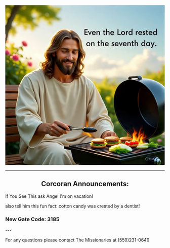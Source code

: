 <div align="center">
  <img src="https://github.com/AOrto/AOrto.github.io/blob/main/CA294CE6-F309-4147-B3EF-CF636DE6F4C3.jpeg?raw=true" alt="Logo">
</div>

<!---
<div align="center">
  <h1>Church Of Jesus Christ of Latter Day Saints</h1>  
  <h3>Corcoran Branch</h3>  
  <h2>Sacrament Meeting</h2>  
  10 am to 11 am
</div>

---

*Presiding*  
<div align="center">President Orton</div>

*Conducting*  
<div align="center">President Orton</div>

*Organist*  
<div align="center">Sister Orton</div>

*Chorister*  
<div align="center">Sister Orton</div>

---

*Opening Hymn #*  
<div align="center">
  <a href="https://www.churchofjesuschrist.org/study/manual/hymns/true-to-the-faith?lang=eng">254 True To The Faith </a>
  
   <a href="https://www.churchofjesuschrist.org/study/manual/hymns/true-to-the-faith?lang=spa">166 firmes creceden la</a>

</div>

*Invocation*  
<div align="center">To Be Announced</div>

<div align="center">
  <h3>Ward Business</h3>
</div>

*Sacrament Hymn #*  
<div align="center">
  <a href="https://www.churchofjesuschrist.org/study/manual/hymns/behold-the-great-redeemer-die?lang=eng"> 191 behold, the great Redeemer died </a>

<a href="https://www.churchofjesuschrist.org/study/manual/hymns/behold-the-great-redeemer-die?lang=spa">114</a>
</div>

<div align="center">
  <h3>Administration of the Sacrament</h3>
</div>



*Speaker*
<div align="center"> Sister Ball
</div>






*intermediate Hymn #*  

<div align="center">
  <a href="https://www.churchofjesuschrist.org/study/manual/hymns/i-know-that-my-redeemer-lives?lang=eng">136 I Know that my redeemer Lives</a>
  
  <a href="https://www.churchofjesuschrist.org/study/manual/hymns/i-know-that-my-redeemer-lives?lang=spa">73</a>
</div>


*Speaker*  

<div align="center"> Brother Ball
</div>

*Closing Hymn #*  

<div align="center">
  <a href="https://www.churchofjesuschrist.org/study/manual/hymns/called-to-serve?lang=eng">249 Called to serve</a>
  
  <a href="https://www.churchofjesuschrist.org/study/manual/hymns/called-to-serve?lang=spa">161</a>
</div>


*Benediction*  
<div align="center">To be Announced</div>
-->
---

<div align="center">
  <h2>Corcoran Announcements:</h2>
</div>

If You See This ask Angel I'm on vacation!

also tell him this fun fact:
cotton candy was created by a dentist!

<h3>New Gate Code: 3185</h3>
---

For any questions please contact The Missionaries at (559)231-0649
